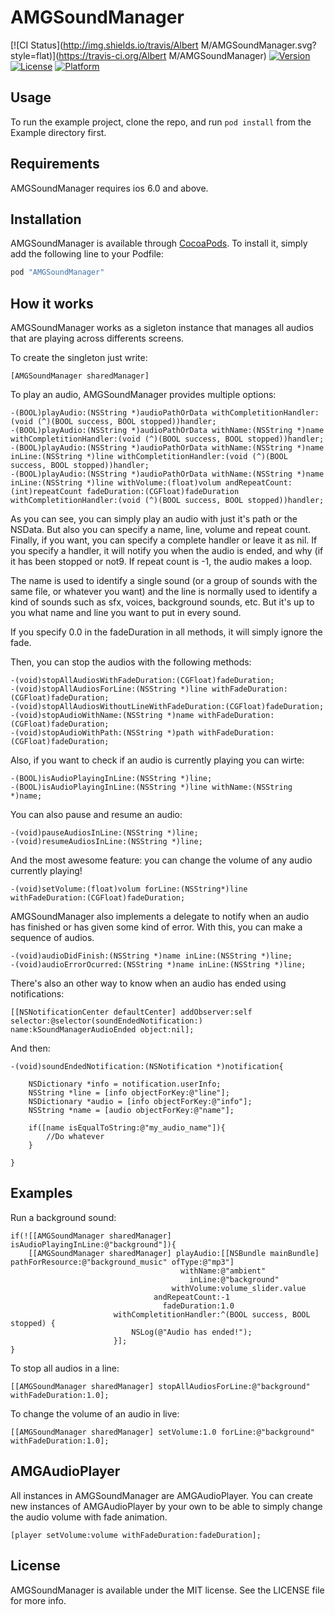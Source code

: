 # AMGSoundManager

[![CI Status](http://img.shields.io/travis/Albert M/AMGSoundManager.svg?style=flat)](https://travis-ci.org/Albert M/AMGSoundManager)
[![Version](https://img.shields.io/cocoapods/v/AMGSoundManager.svg?style=flat)](http://cocoapods.org/pods/AMGSoundManager)
[![License](https://img.shields.io/cocoapods/l/AMGSoundManager.svg?style=flat)](http://cocoapods.org/pods/AMGSoundManager)
[![Platform](https://img.shields.io/cocoapods/p/AMGSoundManager.svg?style=flat)](http://cocoapods.org/pods/AMGSoundManager)

## Usage

To run the example project, clone the repo, and run `pod install` from the Example directory first.

## Requirements

AMGSoundManager requires ios 6.0 and above.

## Installation

AMGSoundManager is available through [CocoaPods](http://cocoapods.org). To install
it, simply add the following line to your Podfile:

```ruby
pod "AMGSoundManager"
```

## How it works

AMGSoundManager works as a sigleton instance that manages all audios that are playing across differents screens.

To create the singleton just write:

```
[AMGSoundManager sharedManager]
```

To play an audio, AMGSoundManager provides multiple options:

```
-(BOOL)playAudio:(NSString *)audioPathOrData withCompletitionHandler:(void (^)(BOOL success, BOOL stopped))handler;
-(BOOL)playAudio:(NSString *)audioPathOrData withName:(NSString *)name withCompletitionHandler:(void (^)(BOOL success, BOOL stopped))handler;
-(BOOL)playAudio:(NSString *)audioPathOrData withName:(NSString *)name inLine:(NSString *)line withCompletitionHandler:(void (^)(BOOL success, BOOL stopped))handler;
-(BOOL)playAudio:(NSString *)audioPathOrData withName:(NSString *)name inLine:(NSString *)line withVolume:(float)volum andRepeatCount:(int)repeatCount fadeDuration:(CGFloat)fadeDuration withCompletitionHandler:(void (^)(BOOL success, BOOL stopped))handler;
```

As you can see, you can simply play an audio with just it's path or the NSData. But also you can specify a name, line, volume and repeat count. Finally, if you want, you can specify a complete handler or leave it as nil. If you specify a handler, it will notify you when the audio is ended, and why (if it has been stopped or not9.
If repeat count is -1, the audio makes a loop.

The name is used to identify a single sound (or a group of sounds with the same file, or whatever you want) and the line is normally used to identify a kind of sounds such as sfx, voices, background sounds, etc. But it's up to you what name and line you want to put in every sound.

If you specify 0.0 in the fadeDuration in all methods, it will simply ignore the fade.

Then, you can stop the audios with the following methods:

```
-(void)stopAllAudiosWithFadeDuration:(CGFloat)fadeDuration;
-(void)stopAllAudiosForLine:(NSString *)line withFadeDuration:(CGFloat)fadeDuration;
-(void)stopAllAudiosWithoutLineWithFadeDuration:(CGFloat)fadeDuration;
-(void)stopAudioWithName:(NSString *)name withFadeDuration:(CGFloat)fadeDuration;
-(void)stopAudioWithPath:(NSString *)path withFadeDuration:(CGFloat)fadeDuration;
```

Also, if you want to check if an audio is currently playing you can wirte:

```
-(BOOL)isAudioPlayingInLine:(NSString *)line;
-(BOOL)isAudioPlayingInLine:(NSString *)line withName:(NSString *)name;
```

You can also pause and resume an audio:

```
-(void)pauseAudiosInLine:(NSString *)line;
-(void)resumeAudiosInLine:(NSString *)line;
```

And the most awesome feature: you can change the volume of any audio currently playing!

```
-(void)setVolume:(float)volum forLine:(NSString*)line withFadeDuration:(CGFloat)fadeDuration;
```

AMGSoundManager also implements a delegate to notify when an audio has finished or has given some kind of error.
With this, you can make a sequence of audios.

```
-(void)audioDidFinish:(NSString *)name inLine:(NSString *)line;
-(void)audioErrorOcurred:(NSString *)name inLine:(NSString *)line;
```

There's also an other way to know when an audio has ended using notifications:

```
[[NSNotificationCenter defaultCenter] addObserver:self selector:@selector(soundEndedNotification:) name:kSoundManagerAudioEnded object:nil];
```

And then:

```
-(void)soundEndedNotification:(NSNotification *)notification{

    NSDictionary *info = notification.userInfo;
    NSString *line = [info objectForKey:@"line"];
    NSDictionary *audio = [info objectForKey:@"info"];
    NSString *name = [audio objectForKey:@"name"];

    if([name isEqualToString:@"my_audio_name"]){
        //Do whatever
    }

}
```

## Examples

Run a background sound:

```
if(![[AMGSoundManager sharedManager] isAudioPlayingInLine:@"background"]){
    [[AMGSoundManager sharedManager] playAudio:[[NSBundle mainBundle] pathForResource:@"background_music" ofType:@"mp3"]
                                      withName:@"ambient"
                                        inLine:@"background"
                                    withVolume:volume_slider.value
                                andRepeatCount:-1
                                  fadeDuration:1.0
                       withCompletitionHandler:^(BOOL success, BOOL stopped) {
                           NSLog(@"Audio has ended!");
                       }];
}
```

To stop all audios in a line:

```
[[AMGSoundManager sharedManager] stopAllAudiosForLine:@"background" withFadeDuration:1.0];
```

To change the volume of an audio in live:

```
[[AMGSoundManager sharedManager] setVolume:1.0 forLine:@"background" withFadeDuration:1.0];
```


## AMGAudioPlayer

All instances in AMGSoundManager are AMGAudioPlayer.
You can create new instances of AMGAudioPlayer by your own to be able to simply change the audio volume with fade animation.

```
[player setVolume:volume withFadeDuration:fadeDuration];
```

## License

AMGSoundManager is available under the MIT license. See the LICENSE file for more info.
